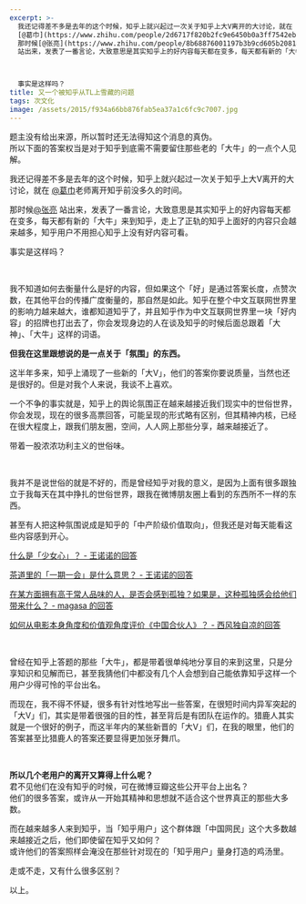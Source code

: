 ```yaml
---
excerpt: >-
  我还记得差不多是去年的这个时候，知乎上就兴起过一次关于知乎上大V离开的大讨论，就在
  [@葛巾](https://www.zhihu.com/people/2d6717f820b2fc9e6450b0a3ff7542eb)老师离开知乎前没多久的时间。<br>
  那时候[@张亮](https://www.zhihu.com/people/8b68876001197b3b9cd605b20814616f)
  站出来，发表了一番言论，大致意思是其实知乎上的好内容每天都在变多，每天都有新的「大牛」来到知乎，走上了正轨的知乎上面好的内容只会越来越多，知乎用户不用担心知乎上没有好内容可看。



  事实是这样吗？
title: 又一个被知乎从TL上雪藏的问题
tags: 次文化
image: /assets/2015/f934a66bb876fab5ea37a1c6fc9c7007.jpg
---
```


题主没有给出来源，所以暂时还无法得知这个消息的真伪。  
所以下面的答案权当是对于知乎到底需不需要留住那些老的「大牛」的一点个人见解。

我还记得差不多是去年的这个时候，知乎上就兴起过一次关于知乎上大V离开的大讨论，就在 [@葛巾](https://www.zhihu.com/people/2d6717f820b2fc9e6450b0a3ff7542eb)老师离开知乎前没多久的时间。

那时候[@张亮](https://www.zhihu.com/people/8b68876001197b3b9cd605b20814616f) 站出来，发表了一番言论，大致意思是其实知乎上的好内容每天都在变多，每天都有新的「大牛」来到知乎，走上了正轨的知乎上面好的内容只会越来越多，知乎用户不用担心知乎上没有好内容可看。

事实是这样吗？

<br>

我不知道如何去衡量什么是好的内容，但如果这个「好」是通过答案长度，点赞次数，在其他平台的传播广度衡量的，那自然是如此。知乎在整个中文互联网世界里的影响力越来越大，谁都知道知乎了，并且知乎作为中文互联网世界里一块「好内容」的招牌也打出去了，你会发现身边的人在谈及知乎的时候后面总跟着「大神」、「大牛」这样的词语。

**但我在这里跟想说的是一点关于「氛围」的东西。**

这半年多来，知乎上涌现了一些新的「大V」，他们的答案你要说质量，当然也还是很好的。但是对我个人来说，我谈不上喜欢。

一个不争的事实就是，知乎上的舆论氛围正在越来越接近我们现实中的世俗世界，你会发现，现在的很多高票回答，可能呈现的形式略有区别，但其精神内核，已经在很大程度上，跟我们朋友圈，空间，人人网上那些分享，越来越接近了。

带着一股浓浓功利主义的世俗味。

<br>

我并不是说世俗的就是不好的，而是曾经知乎对我的意义，是因为上面有很多跟独立于我每天在其中挣扎的世俗世界，跟我在微博朋友圈上看到的东西所不一样的东西。 

甚至有人把这种氛围说成是知乎的「中产阶级价值取向」，但我还是对每天能看这些内容感到开心。  

[什么是「少女心」？ - 王诺诺的回答](https://www.zhihu.com/question/20996727/answer/26118959)  

[茶道里的「一期一会」是什么意思？ - 王诺诺的回答](https://www.zhihu.com/question/20061540/answer/38954328)  

[在某方面拥有高于常人品味的人，是否会感到孤独？如果是，这种孤独感会给他们带来什么？ - magasa 的回答](https://www.zhihu.com/question/25583667/answer/31215801)  

[如何从电影本身角度和价值观角度评价《中国合伙人》？ - 西风独自凉的回答](https://www.zhihu.com/question/22896279/answer/24047330)

<br>

曾经在知乎上答题的那些「大牛」，都是带着很单纯地分享目的来到这里，只是分享知识和见解而已，甚至我猜他们中都没有几个人会想到自己能依靠知乎这样一个用户少得可怜的平台出名。

而现在，我不得不怀疑，很多有针对性地写出一些答案，在很短时间内异军突起的「大V」们，其实是带着很强的目的性，甚至背后是有团队在运作的。猎鹿人其实就是一个很好的例子，而这半年内的某些新晋的「大V」们，在我的眼里，他们的答案甚至比猎鹿人的答案还要显得更加张牙舞爪。

<br>

**所以几个老用户的离开又算得上什么呢？**  
君不见他们在没有知乎的时候，可在微博豆瓣这些公开平台上出名？  
他们的很多答案，或许从一开始其精神和思想就不适合这个世界真正的那些大多数。

而在越来越多人来到知乎，当「知乎用户」这个群体跟「中国网民」这个大多数越来越接近之后，他们即使留在知乎又如何？  
或许他们的答案照样会淹没在那些针对现在的「知乎用户」量身打造的鸡汤里。

走或不走，又有什么很多区别？

以上。
